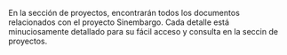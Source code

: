 En la sección de proyectos, encontrarán todos los documentos relacionados con el proyecto Sinembargo. Cada detalle está minuciosamente detallado para su fácil acceso y consulta en la seccin de proyectos.
